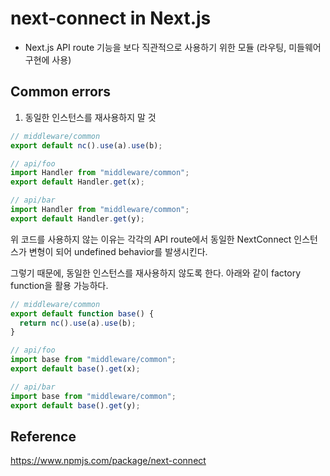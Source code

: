 # next-connect in Next.js
* Next.js API route 기능을 보다 직관적으로 사용하기 위한 모듈 (라우팅, 미들웨어 구현에 사용)

## Common errors
1. 동일한 인스턴스를 재사용하지 말 것
```js
// middleware/common
export default nc().use(a).use(b);

// api/foo
import Handler from "middleware/common";
export default Handler.get(x);

// api/bar
import Handler from "middleware/common";
export default Handler.get(y);
```

위 코드를 사용하지 않는 이유는 각각의 API route에서 동일한 NextConnect 인스턴스가 변형이 되어 undefined behavior를 발생시킨다. 

그렇기 때문에, 동일한 인스턴스를 재사용하지 않도록 한다. 아래와 같이 factory function을 활용 가능하다. 

```js
// middleware/common
export default function base() {
  return nc().use(a).use(b);
}

// api/foo
import base from "middleware/common";
export default base().get(x);

// api/bar
import base from "middleware/common";
export default base().get(y);
```


## Reference
https://www.npmjs.com/package/next-connect
